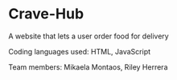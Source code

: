 # Crave-Hub
A website that lets a user order food for delivery 

Coding languages used:
HTML, JavaScript

Team members:
Mikaela Montaos, Riley Herrera
